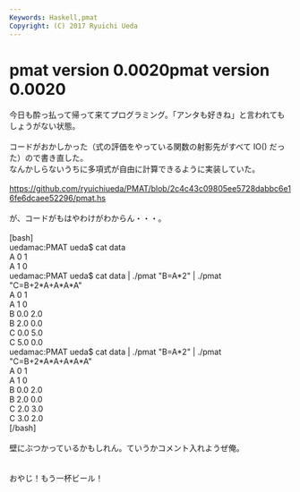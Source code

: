 ```yaml
---
Keywords: Haskell,pmat
Copyright: (C) 2017 Ryuichi Ueda
---
```


# <!--:ja-->pmat version 0.0020<!--:--><!--:en-->pmat version 0.0020<!--:-->
<!--:ja-->今日も酔っ払って帰って来てプログラミング。「アンタも好きね」と言われてもしょうがない状態。<br />
<br />
コードがおかしかった（式の評価をやっている関数の射影先がすべて IO() だった）ので書き直した。<br />
なんかしらないうちに多項式が自由に計算できるように実装していた。<br />
<br />
<a target="_blank" href="https://github.com/ryuichiueda/PMAT/blob/2c4c43c09805ee5728dabbc6e16fe6dcaee52296/pmat.hs">https://github.com/ryuichiueda/PMAT/blob/2c4c43c09805ee5728dabbc6e16fe6dcaee52296/pmat.hs</a><br />
<br />
が、コードがもはやわけがわからん・・・。<br />
<br />
[bash]<br />
uedamac:PMAT ueda$ cat data <br />
A 0 1<br />
A 1 0<br />
uedamac:PMAT ueda$ cat data | ./pmat &quot;B=A*2&quot; | ./pmat &quot;C=B+2*A+A*A*A&quot;<br />
A 0 1<br />
A 1 0<br />
B 0.0 2.0<br />
B 2.0 0.0<br />
C 0.0 5.0<br />
C 5.0 0.0<br />
uedamac:PMAT ueda$ cat data | ./pmat &quot;B=A*2&quot; | ./pmat &quot;C=B+2*A*A+A*A*A&quot;<br />
A 0 1<br />
A 1 0<br />
B 0.0 2.0<br />
B 2.0 0.0<br />
C 2.0 3.0<br />
C 3.0 2.0<br />
[/bash]<br />
<br />
壁にぶつかっているかもしれん。ていうかコメント入れようぜ俺。<br />
<br />
<br />
おやじ！もう一杯ビール！<!--:-->
